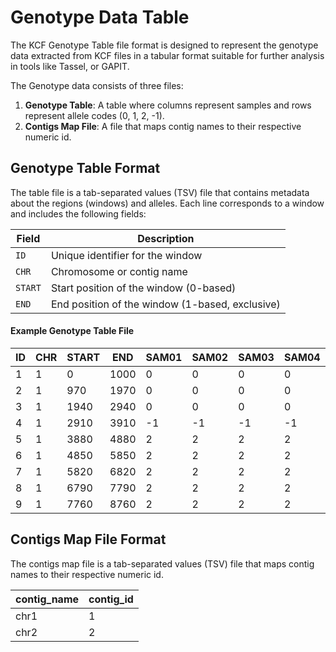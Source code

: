 # Genotype Data Table

The KCF Genotype Table file format is designed to represent the genotype data extracted from KCF files in a tabular format suitable for further analysis in tools like Tassel, or GAPIT.

The Genotype data consists of three files:

1. **Genotype Table**: A table where columns represent samples and rows represent allele codes (0, 1, 2, -1).
2. **Contigs Map File**: A file that maps contig names to their respective numeric id.

## Genotype Table Format
The table file is a tab-separated values (TSV) file that contains metadata about the regions (windows) and alleles. Each line corresponds to a window and includes the following fields:

| Field   | Description                                           |
|---------|-------------------------------------------------------|
| `ID`    | Unique identifier for the window                      |
| `CHR`   | Chromosome or contig name                             |
| `START` | Start position of the window (0-based)                |
| `END`   | End position of the window (1-based, exclusive)       |


#### Example Genotype Table File

| ID | CHR |START|	END|	SAM01|	SAM02|	SAM03|	SAM04|	SAM05|	SAM06|	SAM07|	SAM08|	SAM09|	SAM10|	SAM11|
|------|------|------|------|------|------|------|------|------|------|------|------|------|------|------|
|1|	1|	0|	1000|	0|	0|	0|	0|	0|	0|	0|	0|	0|	0|	0|
|2|	1|	970|	1970|	0|	0|	0|	0|	0|	0|	0|	0|	0|	0|	0|
|3|	1|	1940|	2940|	0|	0|	0|	0|	0|	0|	0|	0|	0|	0|	0|
|4|	1|	2910|	3910|	-1|	-1|	-1|	-1|	-1|	-1|	-1|	-1|	-1|	-1|	-1|
|5|	1|	3880|	4880|	2|	2|	2|	2|	2|	2|	2|	2|	2|	2|	2|
|6|	1|	4850|	5850|	2|	2|	2|	2|	2|	2|	2|	2|	2|	2|	2|
|7|	1|	5820|	6820|	2|	2|	2|	2|	2|	2|	2|	2|	2|	2|	2|
|8|	1|	6790|	7790|	2|	2|	2|	2|	2|	2|	2|	2|	2|	2|	2|
|9|	1|	7760|	8760|	2|	2|	2|	2|	2|	2|	2|	2|	2|	2|	2|


## Contigs Map File Format
The contigs map file is a tab-separated values (TSV) file that maps contig names to their respective numeric id.

| contig_name | contig_id |
|--------------|-----------|
| chr1         | 1         |
| chr2         | 2         |

